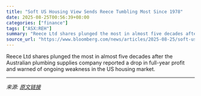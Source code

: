 ```yaml
---
title: "Soft US Housing View Sends Reece Tumbling Most Since 1978"
date: 2025-08-25T00:56:39+08:00
categories: ["finance"]
tags: ["ASX:REH"]
summary: "Reece Ltd shares plunged the most in almost five decades after the Australian plumbing supplies company reported a drop in full-year profit and warned of ongoing weakness in the US housing market."
source_url: "https://www.bloomberg.com/news/articles/2025-08-25/soft-us-housing-view-sends-reece-shares-tumbling-most-since-1978"
---
```


Reece Ltd shares plunged the most in almost five decades after the Australian plumbing supplies company reported a drop in full-year profit and warned of ongoing weakness in the US housing market.

---

*来源: [原文链接](https://www.bloomberg.com/news/articles/2025-08-25/soft-us-housing-view-sends-reece-shares-tumbling-most-since-1978)*
